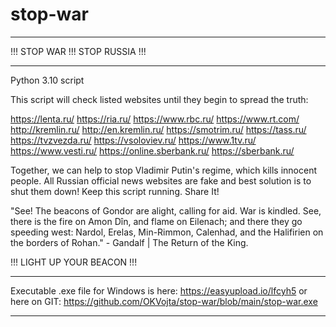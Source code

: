 # stop-war
**************************************
!!! STOP WAR !!! STOP RUSSIA !!!
**************************************
Python 3.10 script

This script will check listed websites until they begin to spread the truth:

https://lenta.ru/
https://ria.ru/
https://www.rbc.ru/
https://www.rt.com/
http://kremlin.ru/
http://en.kremlin.ru/
https://smotrim.ru/
https://tass.ru/
https://tvzvezda.ru/
https://vsoloviev.ru/
https://www.1tv.ru/
https://www.vesti.ru/
https://online.sberbank.ru/
https://sberbank.ru/

Together, we can help to stop Vladimir Putin's regime, which kills innocent people. All Russian official news websites are fake and best solution is to shut them down!
Keep this script running. Share It!

"See! The beacons of Gondor are alight, calling for aid. War is kindled. See, there is the fire on Amon Dîn, and flame on Eilenach; and there they go speeding west: Nardol, Erelas, Min-Rimmon, Calenhad, and the Halifirien on the borders of Rohan." - Gandalf | The Return of the King.

!!! LIGHT UP YOUR BEACON !!!

*************************************************************
Executable .exe file for Windows is here: https://easyupload.io/lfcyh5 or here on GIT: https://github.com/OKVojta/stop-war/blob/main/stop-war.exe
*************************************************************

